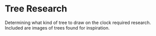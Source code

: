 # Tree Research

Determining what kind of tree to draw on the clock required research.  Included
are images of trees found for inspiration.
